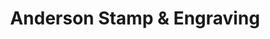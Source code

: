 ---
title: "Anderson Stamp & Engraving"
url: /greenville/anderson-stamp-and-engraving/
shop: copyshop
---